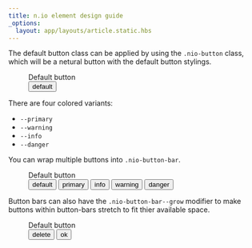 ```yaml
---
title: n.io element design guide
_options:
  layout: app/layouts/article.static.hbs
---
```


The default button class can be applied by using the `.nio-button` class, which will be a netural
button with the default button stylings.

<figure class="examples">
  <figcaption>Default button</figcaption>
  <button class="nio-button">default</button>
</figure>

There are four colored variants:

* `--primary`
* `--warning`
* `--info`
* `--danger`


You can wrap multiple buttons into `.nio-button-bar`.

<figure class="examples">
  <figcaption>Default button</figcaption>
  <div class="nio-button-bar">
    <button class="nio-button">default</button>
    <button class="nio-button nio-button--primary">primary</button>
    <button class="nio-button nio-button--info">info</button>
    <button class="nio-button nio-button--warning">warning</button>
    <button class="nio-button nio-button--danger">danger</button>
  </div>
</figure>

Button bars can also have the `.nio-button-bar--grow` modifier to make buttons within button-bars stretch to fit thier available space.

<figure class="examples">
  <figcaption>Default button</figcaption>
  <div class="nio-button-bar nio-button-bar--grow">
    <button class="nio-button nio-button--danger">delete</button>
    <button class="nio-button nio-button--primary">ok</button>
  </div>
</figure>
